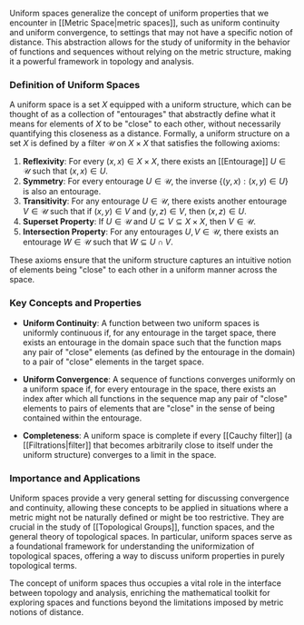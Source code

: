 Uniform spaces generalize the concept of uniform properties that we encounter in [[Metric Space|metric spaces]], such as uniform continuity and uniform convergence, to settings that may not have a specific notion of distance. This abstraction allows for the study of uniformity in the behavior of functions and sequences without relying on the metric structure, making it a powerful framework in topology and analysis.

### Definition of Uniform Spaces

A uniform space is a set $X$ equipped with a uniform structure, which can be thought of as a collection of "entourages" that abstractly define what it means for elements of $X$ to be "close" to each other, without necessarily quantifying this closeness as a distance. Formally, a uniform structure on a set $X$ is defined by a filter $\mathcal{U}$ on $X \times X$ that satisfies the following axioms:

1. **Reflexivity**: For every $(x, x) \in X \times X$, there exists an [[Entourage]] $U \in \mathcal{U}$ such that $(x, x) \in U$.
2. **Symmetry**: For every entourage $U \in \mathcal{U}$, the inverse $\{(y, x) : (x, y) \in U\}$ is also an entourage.
3. **Transitivity**: For any entourage $U \in \mathcal{U}$, there exists another entourage $V \in \mathcal{U}$ such that if $(x, y) \in V$ and $(y, z) \in V$, then $(x, z) \in U$.
4. **Superset Property**: If $U \in \mathcal{U}$ and $U \subseteq V \subseteq X \times X$, then $V \in \mathcal{U}$.
5. **Intersection Property**: For any entourages $U, V \in \mathcal{U}$, there exists an entourage $W \in \mathcal{U}$ such that $W \subseteq U \cap V$.

These axioms ensure that the uniform structure captures an intuitive notion of elements being "close" to each other in a uniform manner across the space.

### Key Concepts and Properties

- **Uniform Continuity**: A function between two uniform spaces is uniformly continuous if, for any entourage in the target space, there exists an entourage in the domain space such that the function maps any pair of "close" elements (as defined by the entourage in the domain) to a pair of "close" elements in the target space.

- **Uniform Convergence**: A sequence of functions converges uniformly on a uniform space if, for every entourage in the space, there exists an index after which all functions in the sequence map any pair of "close" elements to pairs of elements that are "close" in the sense of being contained within the entourage.

- **Completeness**: A uniform space is complete if every [[Cauchy filter]] (a [[Filtrations|filter]] that becomes arbitrarily close to itself under the uniform structure) converges to a limit in the space.

### Importance and Applications

Uniform spaces provide a very general setting for discussing convergence and continuity, allowing these concepts to be applied in situations where a metric might not be naturally defined or might be too restrictive. They are crucial in the study of [[Topological Groups]], function spaces, and the general theory of topological spaces. In particular, uniform spaces serve as a foundational framework for understanding the uniformization of topological spaces, offering a way to discuss uniform properties in purely topological terms.

The concept of uniform spaces thus occupies a vital role in the interface between topology and analysis, enriching the mathematical toolkit for exploring spaces and functions beyond the limitations imposed by metric notions of distance.